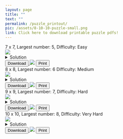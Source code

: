 ```yaml
---
layout: page
title: ""
text: ""
permalink: /puzzle_printout/
pic: /assets/8-10-10-puzzle-small.png
link: Click here to download printable puzzle pdfs!
---
```


<div class="page-wrap2">7 x 7, Largest number: 5, Difficulty: Easy<br>
<img class="print_img" src="/assets/download-page/5-7-7.png">
<details markdown=block>
  <summary>Solution</summary>
  <img src="/assets/download-page/5-7-7-solved.png" class="bigger_img">
</details>
<a href="/assets/download-page/5-7-7-printout.png" download="/assets/download-page/5-7-7-printout.png">
    <button type="submit">Download</button>
</a>
<img class="hidden_img" src="/assets/download-page/5-7-7-printout.png">
<a href="#" onclick="printImage('/assets/download-page/5-7-7-printout.png'); return false;"><button>Print</button></a>
</div>

<div class="page-wrap2">8 x 8, Largest number: 6 Difficulty: Medium<br>
<img class="print_img" src="/assets/download-page/6-8-8.png">
<details markdown=block>
  <summary>Solution</summary>
  <img src="/assets/download-page/6-8-8-solved.png" class="bigger_img">
</details>
<a href="/assets/download-page/6-8-8-printout.png" download="/assets/download-page/6-8-8-printout.png">
    <button type="submit">Download</button>
</a>
<img class="hidden_img" src="/assets/download-page/6-8-8-printout.png">
<a href="#" onclick="printImage('/assets/download-page/6-8-8-printout.png'); return false;"><button>Print</button></a>
</div>

<div class="page-wrap2">9 x 9, Largest number: 7, Difficulty: Hard<br>
<img class="print_img" src="/assets/download-page/7-9-9.png">
<details markdown=block>
<summary markdown=span>Solution</summary>
![Bk logo](/assets/download-page/7-9-9-solved.png)
</details>
<a href="/assets/download-page/7-9-9-printout.png" download="/assets/download-page/7-9-9-printout.png">
    <button type="submit">Download</button>
</a>
<img class="hidden_img" src="/assets/download-page/7-9-9-printout.png">
<a href="#" onclick="printImage('/assets/download-page/7-9-9-printout.png'); return false;"><button>Print</button></a>
</div>

<div class="page-wrap2">10 x 10, Largest number: 8, Difficulty: Very Hard<br>
<img class="print_img" src="/assets/download-page/8-10-10.png">
<details markdown=block>
<summary markdown=span>Solution</summary>
![Bk logo](/assets/download-page/8-10-10-solved.png)
</details>
<a href="/assets/download-page/8-10-10-printout.png" download="/assets/download-page/8-10-10-printout.png">
    <button type="submit">Download</button>
</a>
<img class="hidden_img" src="/assets/download-page/8-10-10-printout.png">
<a href="#" onclick="printImage('/assets/download-page/8-10-10-printout.png'); return false;"><button>Print</button></a>
</div>
